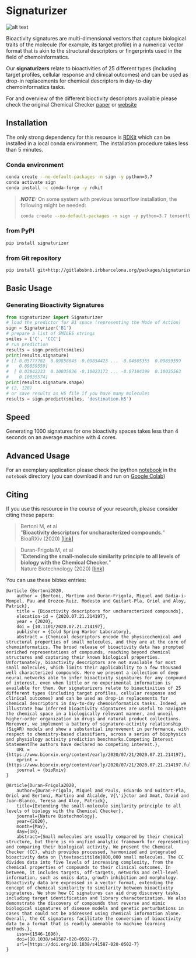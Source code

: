 # Signaturizer

![alt text](http://gitlabsbnb.irbbarcelona.org/packages/signaturizer/raw/master/images/cc_signatures.jpg "Molecule Signaturization")

Bioactivity signatures are multi-dimensional vectors that capture biological
traits of the molecule (for example, its target profile) in a numerical vector
format that is akin to the structural descriptors or fingerprints used in the
field of chemoinformatics.

Our **signaturizers** relate to bioactivities of 25 different types (including
target profiles, cellular response and clinical outcomes) and can be used as
drop-in replacements for chemical descriptors in day-to-day chemoinformatics
tasks.

For and overview of the different bioctivity descriptors available please check
the original Chemical Checker 
[paper](https://www.nature.com/articles/s41587-020-0502-7) or 
[website](https://chemicalchecker.com/)


## Installation

The only strong dependency for this resource is [RDKit](https://www.rdkit.org/docs/Install.html)
which can be installed in a local conda environment.
The installation procedure takes less than 5 minutes.

### Conda environment

```bash
conda create --no-default-packages -n sign -y python=3.7
conda activate sign
conda install -c conda-forge -y rdkit
```
> **_NOTE:_**  On some system with previous tensorflow installation, the following might be needed:
> ```bash
> conda create --no-default-packages -n sign -y python=3.7 tensorflow=1.14.0
> ```

### from PyPI

```bash
pip install signaturizer
```

### from Git repository

```bash
pip install git+http://gitlabsbnb.irbbarcelona.org/packages/signaturizer.git
```


## Basic Usage

### Generating Bioactivity Signatures

```python
from signaturizer import Signaturizer
# load the predictor for B1 space (representing the Mode of Action)
sign = Signaturizer('B1')
# prepare a list of SMILES strings
smiles = ['C', 'CCC']
# run prediction
results = sign.predict(smiles)
print(results.signature)
# [[-0.05777782  0.09858645 -0.09854423 ... -0.04505355  0.09859559
#    0.09859559]
#  [ 0.03842233  0.10035036 -0.10023173 ... -0.07104399  0.10035563
#    0.10035574]
print(results.signature.shape)
# (2, 128)
# or save results as H5 file if you have many molecules
results = sign.predict(smiles, 'destination.h5')
```

## Speed

Generating 1000 signatures for one bioactivity spaces takes less than 4 seconds on an average machine with 4 cores.

## Advanced Usage

For an exemplary application please check the ipython [notebook](http://gitlabsbnb.irbbarcelona.org/packages/signaturizer/blob/master/notebook/signaturizer.ipynb) in the `notebook` directory (you can download it and run on [Google Colab](https://colab.research.google.com/notebooks/))


## Citing

If you use this resource in the course of your research, please consider citing 
these papers:


> Bertoni M, et al<br>
> "**Bioactivity descriptors for uncharacterized compounds.**"<br>
> BioaRXiv (2020) [[link]](https://biorxiv.org/cgi/content/short/2020.07.21.214197v1)

> Duran-Frigola M, et al<br>
> "**Extending the small-molecule similarity principle to all levels of biology with the Chemical Checker.**"<br>
> Nature Biotechnology (2020) [[link]](https://www.nature.com/articles/s41587-020-0502-7)



You can use these bibtex entries:

```
@article {Bertoni2020,
    author = {Bertoni, Martino and Duran-Frigola, Miquel and Badia-i-Mompel, Pau and Orozco-Ruiz, Modesto and Guitart-Pla, Oriol and Aloy, Patrick},
    title = {Bioactivity descriptors for uncharacterized compounds},
    elocation-id = {2020.07.21.214197},
    year = {2020},
    doi = {10.1101/2020.07.21.214197},
    publisher = {Cold Spring Harbor Laboratory},
    abstract = {Chemical descriptors encode the physicochemical and structural properties of small molecules, and they are at the core of chemoinformatics. The broad release of bioactivity data has prompted enriched representations of compounds, reaching beyond chemical structures and capturing their known biological properties. Unfortunately, bioactivity descriptors are not available for most small molecules, which limits their applicability to a few thousand well characterized compounds. Here we present a collection of deep neural networks able to infer bioactivity signatures for any compound of interest, even when little or no experimental information is available for them. Our signaturizers relate to bioactivities of 25 different types (including target profiles, cellular response and clinical outcomes) and can be used as drop-in replacements for chemical descriptors in day-to-day chemoinformatics tasks. Indeed, we illustrate how inferred bioactivity signatures are useful to navigate the chemical space in a biologically relevant manner, and unveil higher-order organization in drugs and natural product collections. Moreover, we implement a battery of signature-activity relationship (SigAR) models and show a substantial improvement in performance, with respect to chemistry-based classifiers, across a series of biophysics and physiology activity prediction benchmarks.Competing Interest StatementThe authors have declared no competing interest.},
    URL = {https://www.biorxiv.org/content/early/2020/07/21/2020.07.21.214197},
    eprint = {https://www.biorxiv.org/content/early/2020/07/21/2020.07.21.214197.full.pdf},
    journal = {bioRxiv}
}
```

```
﻿@Article{Duran-Frigola2020,
    author={Duran-Frigola, Miquel and Pauls, Eduardo and Guitart-Pla, Oriol and Bertoni, Martino and Alcalde, V{\'i}ctor and Amat, David and Juan-Blanco, Teresa and Aloy, Patrick},
    title={Extending the small-molecule similarity principle to all levels of biology with the Chemical Checker},
    journal={Nature Biotechnology},
    year={2020},
    month={May},
    day={18},
    abstract={Small molecules are usually compared by their chemical structure, but there is no unified analytic framework for representing and comparing their biological activity. We present the Chemical Checker (CC), which provides processed, harmonized and integrated bioactivity data on {\textasciitilde}800,000 small molecules. The CC divides data into five levels of increasing complexity, from the chemical properties of compounds to their clinical outcomes. In between, it includes targets, off-targets, networks and cell-level information, such as omics data, growth inhibition and morphology. Bioactivity data are expressed in a vector format, extending the concept of chemical similarity to similarity between bioactivity signatures. We show how CC signatures can aid drug discovery tasks, including target identification and library characterization. We also demonstrate the discovery of compounds that reverse and mimic biological signatures of disease models and genetic perturbations in cases that could not be addressed using chemical information alone. Overall, the CC signatures facilitate the conversion of bioactivity data to a format that is readily amenable to machine learning methods.},
    issn={1546-1696},
    doi={10.1038/s41587-020-0502-7},
    url={https://doi.org/10.1038/s41587-020-0502-7}
}
```
